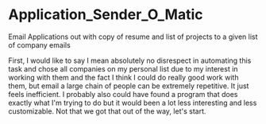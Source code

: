 # Application_Sender_O_Matic
Email Applications out with copy of resume and list of projects to a given list of company emails

First, I would like to say I mean absolutely no disrespect in automating this task and chose all companies on my personal list due to my interest in working with them and the fact I think I could do really good work with them, but email a large chain of people can be extremely repetitive. It just feels inefficient. I probably also could have found a program that does exactly what I'm trying to do but it would been a lot less interesting and less customizable. Not that we got that out of the way, let's start.

